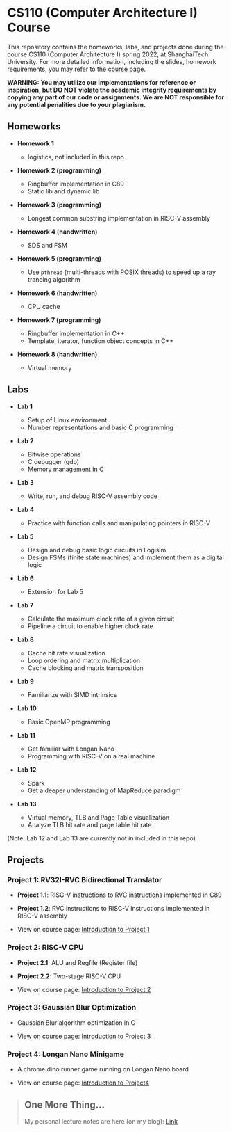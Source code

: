 # CS110 (Computer Architecture I) Course

This repository contains the homeworks, labs, and projects done during the course CS110 (Computer Architecture I) spring 2022, at ShanghaiTech University. For more detailed information, including the slides, homework requirements, you may refer to the [course page](https://robotics.shanghaitech.edu.cn/courses/ca/22s/).

**WARNING: You may utilize our implementations for reference or inspiration, but DO NOT violate the academic integrity requirements by copying any part of our code or assignments. We are NOT responsible for any potential penalities due to your plagiarism.**



## Homeworks

- **Homework 1**

  - logistics, not included in this repo

- **Homework 2 (programming)**
  - Ringbuffer implementation in C89
  - Static lib and dynamic lib

- **Homework 3 (programming)**
  - Longest common substring implementation in RISC-V assembly

- **Homework 4 (handwritten)**
  - SDS and FSM

- **Homework 5 (programming)**
  - Use `pthread` (multi-threads with POSIX threads) to speed up a ray trancing algorithm

- **Homework 6 (handwritten)**
  - CPU cache

- **Homework 7 (programming)**
  - Ringbuffer implementation in C++
  - Template, iterator, function object concepts in C++

- **Homework 8 (handwritten)**
  - Virtual memory



## Labs

- **Lab 1**

  - Setup of Linux environment
  - Number representations and basic C programming

- **Lab 2**

  - Bitwise operations
  - C debugger (gdb)
  - Memory management in C

- **Lab 3**

  - Write, run, and debug RISC-V assembly code

- **Lab 4**

  - Practice with function calls and manipulating pointers in RISC-V

- **Lab 5**

  - Design and debug basic logic circuits in Logisim
  - Design FSMs (finite state machines) and implement them as a digital logic

- **Lab 6**

  - Extension for Lab 5

- **Lab 7**

  - Calculate the maximum clock rate of a given circuit
  - Pipeline a circuit to enable higher clock rate

- **Lab 8**

  - Cache hit rate visualization
  - Loop ordering and matrix multiplication
  - Cache blocking and matrix transposition

- **Lab 9**

  - Familiarize with SIMD intrinsics

- **Lab 10**

  - Basic OpenMP programming

- **Lab 11**

  - Get familiar with Longan Nano
  - Programming with RISC-V on a real machine

- **Lab 12**

  - Spark
  - Get a deeper understanding of MapReduce paradigm

- **Lab 13**

  - Virtual memory, TLB and Page Table visualization
  - Analyze TLB hit rate and page table hit rate 

(Note: Lab 12 and Lab 13 are currently not in included in this repo)



## Projects

### Project 1: RV32I-RVC Bidirectional Translator

- **Project 1.1**: RISC-V instructions to RVC instructions implemented in C89
- **Project 1.2**: RVC instructions to RISC-V instructions implemented in RISC-V assembly

- View on course page: [Introduction to Project 1](https://github.com/billhu0/CS110-ShanghaiTech/tree/main/Project1)

### Project 2: RISC-V CPU

- **Project 2.1**: ALU and Regfile (Register file)
- **Project 2.2**: Two-stage RISC-V CPU

- View on course page: [Introduction to Project 2](https://github.com/billhu0/CS110-ShanghaiTech/tree/main/Project2)

### Project 3: Gaussian Blur Optimization

- Gaussian Blur algorithm optimization in C

- View on course page: [Introduction to Project 3](https://github.com/billhu0/CS110-ShanghaiTech/tree/main/Project3)

### Project 4: Longan Nano Minigame

- A chrome dino runner game running on Longan Nano board

- View on course page: [Introduction to Project4](https://github.com/billhu0/CS110-ShanghaiTech/tree/main/Project4)





> ## One More Thing...
>
> My personal lecture notes are here (on my blog): [Link](https://billhu.cn/2022/29_cs110/)

